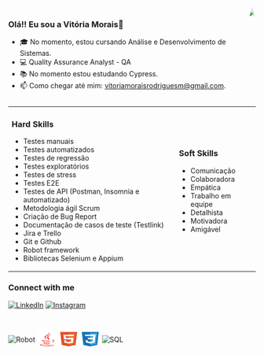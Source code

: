<img style="border-radius: 100%;" align="right" height="200" src="https://img.freepik.com/premium-photo/girl-with-laptop-working-digital_1028654-13933.jpg?w=740">

### Olá!! Eu sou a Vitória Morais👋

- 🎓 No momento, estou cursando Análise e Desenvolvimento de Sistemas.
- 💻 Quality Assurance Analyst - QA
- 📚 No momento estou estudando Cypress.
- 📫 Como chegar até mim: vitoriamoraisrodriguesm@gmail.com.

<table>
<tr>
<td>

### Hard Skills

- Testes manuais
- Testes automatizados
- Testes de regressão
- Testes exploratórios
- Testes de stress
- Testes E2E
- Testes de API (Postman, Insomnia e automatizado)
- Metodologia ágil Scrum
- Criação de Bug Report
- Documentação de casos de teste (Testlink)
- Jira e Trello
- Git e Github
- Robot framework
- Bibliotecas Selenium e Appium

</td>
<td>

### Soft Skills

- Comunicação
- Colaboradora
- Empática
- Trabalho em equipe
- Detalhista
- Motivadora
- Amigável

</td>
</tr>
</table>

### Connect with me

[![LinkedIn](https://img.shields.io/badge/-LinkedIn-000?style=for-the-badge&logo=linkedin&logoColor=fuchsia&color=FFF)](https://www.linkedin.com/in/vitoriamoraisrm/)
[![Instagram](https://img.shields.io/badge/-Instagram-000?style=for-the-badge&logo=instagram&logoColor=fuchsia&color=FFF)](https://www.instagram.com/vitoriamorais.qa/)

##

<div style="display: inline_block"><br>
  <img align="center" alt="Robot" height="35" src="https://cdn.3dsupply.de/media/cache/b3/b1/b3b116e1294ecb86fd85b1fdad309d82.jpg">
  <img align="center" alt="Java" height="30" width="40" src="https://raw.githubusercontent.com/devicons/devicon/master/icons/java/java-plain.svg">
  <img align="center" alt="HTML" height="30" width="40" src="https://raw.githubusercontent.com/devicons/devicon/master/icons/html5/html5-original.svg">
  <img align="center" alt="CSS" height="30" width="40" src="https://raw.githubusercontent.com/devicons/devicon/master/icons/css3/css3-original.svg">
  <img align="center" alt="SQL" height="30" width="35" src="https://benjaminrichir.fr/img/skills/language/sql.png">
</div>
